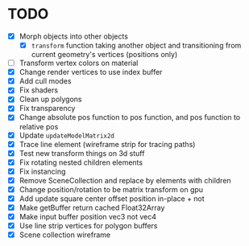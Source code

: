 # TODO

- [x] Morph objects into other objects
  - [x] `transform` function taking another object and transitioning from current geometry's vertices (positions only)
- [ ] Transform vertex colors on material
- [x] Change render vertices to use index buffer
- [x] Add cull modes
- [x] Fix shaders
- [x] Clean up polygons
- [x] Fix transparency
- [x] Change absolute pos function to pos function, and pos function to relative pos
- [x] Update `updateModelMatrix2d`
- [x] Trace line element (wireframe strip for tracing paths)
- [x] Test new transform things on 3d stuff
- [x] Fix rotating nested children elements
- [x] Fix instancing
- [x] Remove SceneCollection and replace by elements with children
- [x] Change position/rotation to be matrix transform on gpu
- [x] Add update square center offset position in-place + not
- [x] Make getBuffer return cached Float32Array
- [x] Make input buffer position vec3 not vec4
- [x] Use line strip vertices for polygon buffers
- [x] Scene collection wireframe
